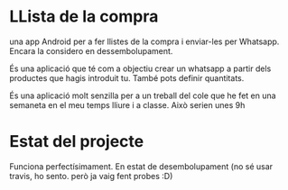 # LLista de la compra 
una app Android per a fer llistes de la compra i enviar-les per Whatsapp. Encara la considero en dessembolupament.

És una aplicació que té com a objectiu crear un whatsapp a partir dels productes que hagis introduit tu. També pots definir quantitats. 

És una aplicació molt senzilla per a un treball del cole que he fet en una semaneta en el meu temps lliure i a classe. Això serien unes 9h

# Estat del projecte 
Funciona perfectísimament.
En estat de desembolupament
(no sé usar travis, ho sento. però ja vaig fent probes :D)
